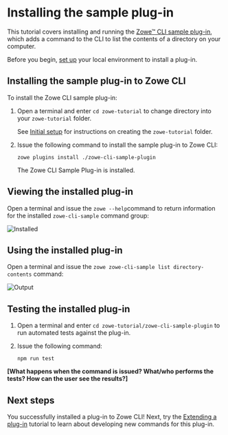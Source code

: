 # Installing the sample plug-in

This tutorial covers installing and running the [Zowe&trade; CLI sample plug-in](https://github.com/zowe/zowe-cli-sample-plugin/#zowe-cli-sample-plug-in), which adds a command to the CLI to list the contents of a directory on your computer.

Before you begin, [set up](cli-setting-up.md) your local environment to install a plug-in.

## Installing the sample plug-in to Zowe CLI

To install the Zowe CLI sample plug-in:

1. Open a terminal and enter `cd zowe-tutorial` to change directory into your `zowe-tutorial` folder.

    See [Initial setup](cli-setting-up.md#initial-setup) for instructions on creating the `zowe-tutorial` folder.

2. Issue the following command to install the sample plug-in to Zowe CLI:

    ```
    zowe plugins install ./zowe-cli-sample-plugin
    ```

    The Zowe CLI Sample Plug-in is installed.

## Viewing the installed plug-in

Open a terminal and issue the `zowe --help`command to return information for the installed `zowe-cli-sample` command group:

![Installed](../../images/guides/CLI/InstalledSample.png "Installed Sample Plugin")

## Using the installed plug-in

Open a terminal and issue the `zowe zowe-cli-sample list directory-contents` command:

![Output](../../images/guides/CLI/SampleOutput.png "Sample Plugin Output")

## Testing the installed plug-in

1. Open a terminal and enter `cd zowe-tutorial/zowe-cli-sample-plugin` to run automated tests against the plug-in.

2. Issue the following command:

    ```
    npm run test
    ```
**[What happens when the command is issued? What/who performs the tests? How can the user see the results?]**

## Next steps

You successfully installed a plug-in to Zowe CLI! Next, try the [Extending a plug-in](cli-extending-a-plugin.md) tutorial to learn about developing new commands for this plug-in.
